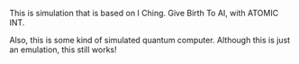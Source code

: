 This is simulation that is based on I Ching.
Give Birth To AI, with ATOMIC INT.

Also, this is some kind of simulated quantum computer. Although this is just an emulation, this still works!
